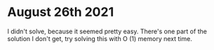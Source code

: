 # August 26th 2021
I didn't solve, because it seemed pretty easy. There's one part of the solution I don't get, try solving this with O
(1) memory next time.